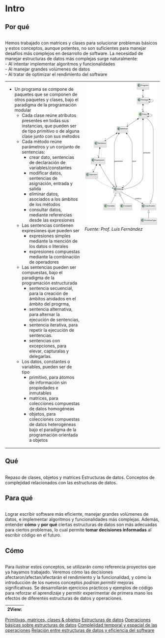 # Intro

## Por qué

| |
|-|
Hemos trabajado con matrices y clases para solucionar problemas básicos y estos conceptos, aunque potentes, no son suficientes para manejar desafíos más complejos en desarrollo de software. 
La necesidad de manejar estructuras de datos más complejas surge naturalmente:<br>- Al intentar implementar algoritmos y funcionalidades<br>- Al manejar grandes volúmenes de datos<br>- Al tratar de optimizar el rendimiento del software


<table>
    <tr>
        <td>
<ul>
    <li>Un programa se compone de paquetes que se componen de otros paquetes y clases, bajo el paradigma de la programación modular
    <ul>
        <li>Cada clase reúne atributos presentes en todas sus instancias, que pueden ser de tipo primitivo o de alguna clase junto con sus métodos
        <li>Cada método reúne parámetros y un conjunto de sentencias:
        <ul>
            <li>crear dato, sentencias de declaración de variables/constantes
            <li>modificar datos, sentencias de asignación, entrada y salida
            <li>eliminar datos, asociados a los ámbitos de los métodos
            <li>consultar datos, mediante referencias desde las expresiones
        </ul>
        <li>Las sentencias contienen expresiones que pueden ser
        <ul>
            <li>expresiones simples mediante la mención de los datos o literales
            <li>expresiones compuestas mediante la combinación de operadores
        </ul>
        <li>Las sentencias pueden ser compuestas, bajo el paradigma de la programación estructurada
        <ul>
            <li>sentencia secuencial, para la creación de ámbitos anidados en el ámbito del progrma,
            <li>sentencia alternativa, para alternar la ejecución de sentencias,
            <li>sentencia iterativa, para repetir la ejecución de sentencias.
            <li>sentencias con excepciones, para elevar, capturalas y delegarlas.
        </ul>
        <li>Los datos, constantes o variables, pueden ser de tipo
        <ul>
            <li>primitivo, para átomos de información sin propiedades e inmutables
            <li>matrices, para colecciones compuestas de datos homogéneas
            <li>objetos, para colecciones compuestas de datos heterogéneas bajo el paradigma de la programación orientada a objetos
        </ul>
    </ul>
</ul>
        </td>
        <td width="50%" valign="top">
            <img src="../../imagenes/modelosUML/software.svg">
            <i>Fuente: Prof. Luis Fernández</i>
        </td>
    <tr>
</table>



## Qué

| |
|-|
Repaso de clases, objetos y matrices
Estructuras de datos.
Conceptos de complejidad relacionados con las estructuras de datos.

## Para qué

| |
|-|
Lograr escribir software más eficiente, manejar grandes volúmenes de datos, e implementar algoritmos y funcionalidades más complejas. 
Además, entender **cómo** y **por qué** ciertas estructuras de datos son más adecuadas para ciertos problemas, lo cual permite **tomar decisiones informadas** al escribir código en el futuro.

## Cómo

| |
|-|
Para ilustrar estos conceptos, se utilizarán como referencia proyectos que ya hayamos trabajado.
Veremos cómo las decisiones afectaron/afectan/afectarán el rendimiento y la funcionalidad, y cómo la introducción de los nuevos conceptos *podrían permitir* mejoras significativas.
Se desarrollarán ejercicios prácticos y ejemplos de código para reforzar el aprendizaje y permitir experimentar de primera mano los efectos de diferentes estructuras de datos y operaciones.

|2View:|
|-|
[Primitivas, matrices, clases & objetos](PrimitivasMatricesClasesObjetos.md)
[Estructuras de datos](EstructurasDatos.md)
[Operaciones básicas sobre estructuras de datos](OperacionesBasicas)
[Complejidad temporal y espacial de las operaciones](ComplejidadDeOperaciones.md)
[Relación entre estructuras de datos y eficiencia del software](EstructurasEficiencia.md)